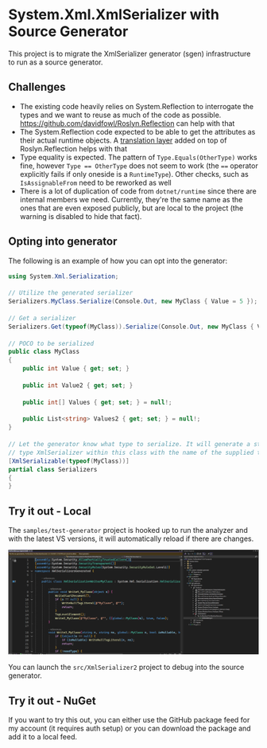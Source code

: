 # System.Xml.XmlSerializer with Source Generator

This project is to migrate the XmlSerializer generator (sgen) infrastructure to run as a source generator. 

## Challenges

- The existing code heavily relies on System.Reflection to interrogate the types and we want to reuse as much of the code as possible. https://github.com/davidfowl/Roslyn.Reflection can help with that
- The System.Reflection code expected to be able to get the attributes as their actual runtime objects. A [translation layer](src/XmlSerializer2/Roslyn.Reflection/MetadataCustomAttributeProvider.cs) added on top of Roslyn.Reflection helps with that
- Type equality is expected. The pattern of `Type.Equals(OtherType)` works fine, however `Type == OtherType` does not seem to work (the `==` operator explicitly fails if only oneside is a `RuntimeType`). Other checks, such as `IsAssignableFrom` need to be reworked as well
- There is a lot of duplication of code from `dotnet/runtime` since there are internal members we need. Currently, they're the same name as the ones that are even exposed publicly, but are local to the project (the warning is disabled to hide that fact).

## Opting into generator

The following is an example of how you can opt into the generator:

```csharp
using System.Xml.Serialization;

// Utilize the generated serializer
Serializers.MyClass.Serialize(Console.Out, new MyClass { Value = 5 });

// Get a serializer
Serializers.Get(typeof(MyClass)).Serialize(Console.Out, new MyClass { Value = 5 });

// POCO to be serialized
public class MyClass
{
    public int Value { get; set; }

    public int Value2 { get; set; }

    public int[] Values { get; set; } = null!;

    public List<string> Values2 { get; set; } = null!;
}

// Let the generator know what type to serialize. It will generate a static member of
// type XmlSerializer within this class with the name of the supplied type
[XmlSerializable(typeof(MyClass))]
partial class Serializers
{
}
```

## Try it out - Local

The `samples/test-generator` project is hooked up to run the analyzer and with the latest VS versions, it will automatically reload if there are changes.

![](docs/screenshot.png)

You can launch the `src/XmlSerializer2` project to debug into the source generator.

## Try it out - NuGet

If you want to try this out, you can either use the GitHub package feed for my account (it requires auth setup) or you can download the package and add it to a local feed.
